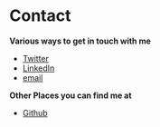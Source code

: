 # Contact

**Various ways to get in touch with me**

- [Twitter](https://twitter.com/barelyreaper)
- [LinkedIn](https://www.linkedin.com/in/reaperim/)
- [email](mailto:ahoy@barelyhuman.dev)

**Other Places you can find me at**

- [Github](https://github.com)

